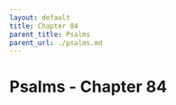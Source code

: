 ```yaml
---
layout: default
title: Chapter 84
parent_title: Psalms
parent_url: ./psalms.md
---
```


# Psalms - Chapter 84
